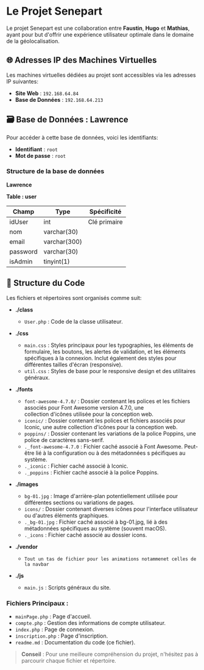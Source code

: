 # Le Projet Senepart

Le projet Senepart est une collaboration entre **Faustin**, **Hugo** et **Mathias**, ayant pour but d'offrir une expérience utilisateur optimale dans le domaine de la géolocalisation.

## 🌐 Adresses IP des Machines Virtuelles 

Les machines virtuelles dédiées au projet sont accessibles via les adresses IP suivantes:
- **Site Web** : `192.168.64.84`
- **Base de Données** : `192.168.64.213`

## 🗃 Base de Données : Lawrence 

Pour accéder à cette base de données, voici les identifiants:
- **Identifiant** : `root`
- **Mot de passe** : `root`

### Structure de la base de données

**Lawrence**

**Table : user**

| Champ     | Type           | Spécificité          |
|-----------|----------------|----------------------|
| idUser    | int            | Clé primaire         |
| nom       | varchar(30)    |                      |
| email     | varchar(300)   |                      |
| password  | varchar(30)    |                      |
| isAdmin   | tinyint(1)     |                      |


## 📁 Structure du Code

Les fichiers et répertoires sont organisés comme suit:

- **./class**
  - `User.php` : Code de la classe utilisateur.

- **./css**
  - `main.css` : Styles principaux pour les typographies, les éléments de formulaire, les boutons, les alertes de validation, et les éléments spécifiques à la connexion. Inclut également des styles pour différentes tailles d'écran (responsive).
  - `util.css` : Styles de base pour le responsive design et des utilitaires généraux.

- **./fonts**
  - `font-awesome-4.7.0/` : Dossier contenant les polices et les fichiers associés pour Font Awesome version 4.7.0, une   
 collection d'icônes utilisée pour la conception web.
  - `iconic/` : Dossier contenant les polices et fichiers associés pour Iconic, une autre collection d'icônes pour la 
 conception web.
  - `poppins/` : Dossier contenant les variations de la police Poppins, une police de caractères sans-serif.
  - `._font-awesome-4.7.0` : Fichier caché associé à Font Awesome. Peut-être lié à la configuration ou à des métadonnées s 
 pécifiques au système.
  - `._iconic` : Fichier caché associé à Iconic.
  - `._poppins` : Fichier caché associé à la police Poppins.

- **./images**
  - `bg-01.jpg` : Image d'arrière-plan potentiellement utilisée pour différentes sections ou variations de pages.
  - `icons/` : Dossier contenant diverses icônes pour l'interface utilisateur ou d'autres éléments graphiques.
  - `._bg-01.jpg` : Fichier caché associé à bg-01.jpg, lié à des métadonnées spécifiques au système (souvent macOS).
  - `._icons` : Fichier caché associé au dossier icons.
- **./vendor**
  - `Tout un tas de fichier pour les animations notammenet celles de la navbar`
- **./js**
    - `main.js` : Scripts généraux du site.
 



### Fichiers Principaux :

- `mainPage.php` : Page d'accueil.
- `compte.php` : Gestion des informations de compte utilisateur.
- `index.php` : Page de connexion.
- `inscription.php` : Page d'inscription.
- `readme.md` : Documentation du code (ce fichier).

> **Conseil** : Pour une meilleure compréhension du projet, n'hésitez pas à parcourir chaque fichier et répertoire.
